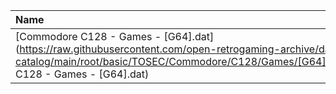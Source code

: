 |Name|Size|
|:---|---:|
|[Commodore C128 - Games - [G64].dat](https://raw.githubusercontent.com/open-retrogaming-archive/dat-catalog/main/root/basic/TOSEC/Commodore/C128/Games/[G64]/Commodore C128 - Games - [G64].dat)|15612|
